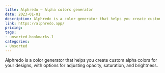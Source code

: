 ```yaml
---
title: Alphredo — Alpha colors generator
date: 2023-01-01
description: Alphredo is a color generator that helps you create custom alpha colors for your designs, with options for adjusting opacity, saturation, and brightness.
link: https://alphredo.app/
pricing: 
tags: 
- unsorted-bookmarks-1 
categories: 
- Unsorted 
---
```


Alphredo is a color generator that helps you create custom alpha colors for your designs, with options for adjusting opacity, saturation, and brightness.